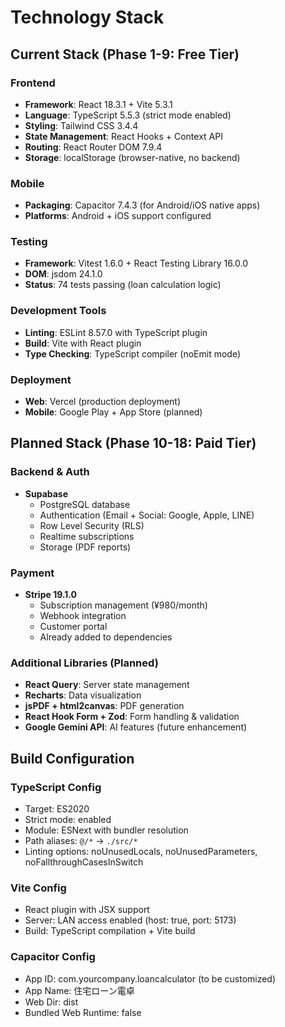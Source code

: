 # Technology Stack

## Current Stack (Phase 1-9: Free Tier)

### Frontend
- **Framework**: React 18.3.1 + Vite 5.3.1
- **Language**: TypeScript 5.5.3 (strict mode enabled)
- **Styling**: Tailwind CSS 3.4.4
- **State Management**: React Hooks + Context API
- **Routing**: React Router DOM 7.9.4
- **Storage**: localStorage (browser-native, no backend)

### Mobile
- **Packaging**: Capacitor 7.4.3 (for Android/iOS native apps)
- **Platforms**: Android + iOS support configured

### Testing
- **Framework**: Vitest 1.6.0 + React Testing Library 16.0.0
- **DOM**: jsdom 24.1.0
- **Status**: 74 tests passing (loan calculation logic)

### Development Tools
- **Linting**: ESLint 8.57.0 with TypeScript plugin
- **Build**: Vite with React plugin
- **Type Checking**: TypeScript compiler (noEmit mode)

### Deployment
- **Web**: Vercel (production deployment)
- **Mobile**: Google Play + App Store (planned)

## Planned Stack (Phase 10-18: Paid Tier)

### Backend & Auth
- **Supabase**
  - PostgreSQL database
  - Authentication (Email + Social: Google, Apple, LINE)
  - Row Level Security (RLS)
  - Realtime subscriptions
  - Storage (PDF reports)

### Payment
- **Stripe 19.1.0**
  - Subscription management (¥980/month)
  - Webhook integration
  - Customer portal
  - Already added to dependencies

### Additional Libraries (Planned)
- **React Query**: Server state management
- **Recharts**: Data visualization
- **jsPDF + html2canvas**: PDF generation
- **React Hook Form + Zod**: Form handling & validation
- **Google Gemini API**: AI features (future enhancement)

## Build Configuration

### TypeScript Config
- Target: ES2020
- Strict mode: enabled
- Module: ESNext with bundler resolution
- Path aliases: `@/*` → `./src/*`
- Linting options: noUnusedLocals, noUnusedParameters, noFallthroughCasesInSwitch

### Vite Config
- React plugin with JSX support
- Server: LAN access enabled (host: true, port: 5173)
- Build: TypeScript compilation + Vite build

### Capacitor Config
- App ID: com.yourcompany.loancalculator (to be customized)
- App Name: 住宅ローン電卓
- Web Dir: dist
- Bundled Web Runtime: false

